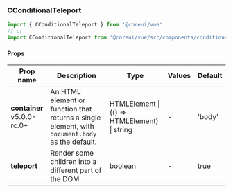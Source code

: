 ### CConditionalTeleport

```jsx
import { CConditionalTeleport } from '@coreui/vue'
// or
import CConditionalTeleport from '@coreui/vue/src/components/conditional-teleport/CConditionalTeleport'
```

#### Props

| Prop name                                                            | Description                                                                                     | Type                                         | Values | Default |
| -------------------------------------------------------------------- | ----------------------------------------------------------------------------------------------- | -------------------------------------------- | ------ | ------- |
| **container** <br><div class="badge bg-primary">v5.0.0-rc.0+</div> | An HTML element or function that returns a single element, with `document.body` as the default. | HTMLElement \| (() => HTMLElement) \| string | -      | 'body'  |
| **teleport**                                                         | Render some children into a different part of the DOM                                           | boolean                                      | -      | true    |
